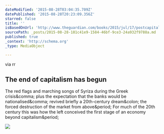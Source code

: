 ```yaml
---
dateModified: '2015-08-28T03:04:35.709Z'
datePublished: '2015-08-28T20:23:09.356Z'
starred: false
title: ''
isBasedOnUrl: 'http://www.theguardian.com/books/2015/jul/17/postcapitalism-end-of-capitalism-begun'
sourcePath: _posts/2015-08-28-181c41e9-1584-46bf-9ce3-24a932f9788a.md
published: true
_context: 'http://schema.org'
_type: MediaObject

---
```

via rr

<article style=""><h1>The end of capitalism has begun</h1><p>The red flags and marching songs of Syriza during the Greek crisis&amp;comma; plus the expectation that the banks would be nationalised&amp;comma; revived briefly a 20th-century dream&amp;colon; the forced destruction of the market from above&amp;period; For much of the 20th century this was how the left conceived the first stage of an economy beyond capitalism&amp;period;</p><img src="http://i.guim.co.uk/img/static/sys-images/Guardian/Pix/pictures/2015/7/16/1437064824576/f3ba5014-9489-4812-ab90-576a69c35bec-2060x1236.jpeg?w=1200&amp;q=85&amp;auto=format&amp;sharp=10&amp;s=d6feb7b2a9f070c0f814cff33a0eeba4" /></article>